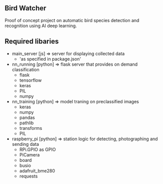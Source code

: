 ## Bird Watcher

Proof of concept project on automatic bird species detection and recognition using AI deep learning.

## Required libaries

- main_server [js] => server for displaying collected data
    - 'as specified in package.json'
- nn_running [python] => flask server that provides on demand classification
    - flask
    - tensorflow
    - keras
    - PIL
    - numpy
- nn_training [python] => model traning on preclassified images
    - keras
    - numpy
    - pandas
    - pathlib
    - transforms
    - PIL
- raspberry_pi [python] => station logic for detecting, photographing and sending data
    - RPi.GPIO as GPIO
    - PiCamera
    - board
    - busio
    - adafruit_bme280
    - requests
